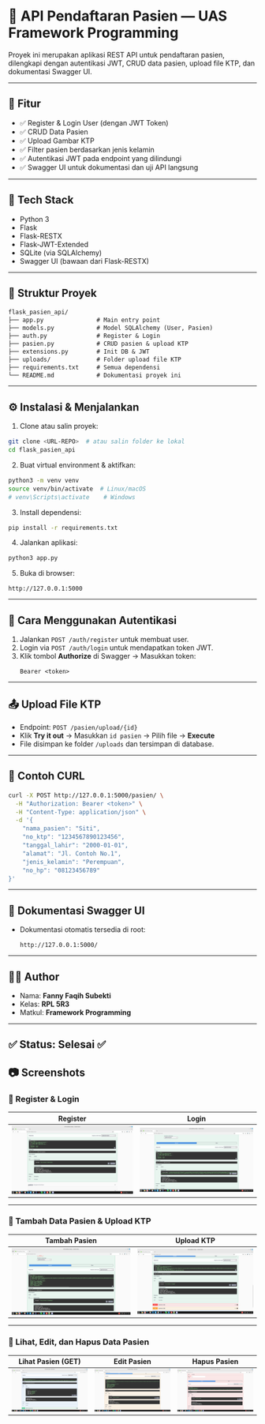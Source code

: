 # 🏥 API Pendaftaran Pasien — UAS Framework Programming

Proyek ini merupakan aplikasi REST API untuk pendaftaran pasien, dilengkapi dengan autentikasi JWT, CRUD data pasien, upload file KTP, dan dokumentasi Swagger UI.

---

## 🚀 Fitur

- ✅ Register & Login User (dengan JWT Token)
- ✅ CRUD Data Pasien
- ✅ Upload Gambar KTP
- ✅ Filter pasien berdasarkan jenis kelamin
- ✅ Autentikasi JWT pada endpoint yang dilindungi
- ✅ Swagger UI untuk dokumentasi dan uji API langsung

---

## 🧰 Tech Stack

- Python 3
- Flask
- Flask-RESTX
- Flask-JWT-Extended
- SQLite (via SQLAlchemy)
- Swagger UI (bawaan dari Flask-RESTX)

---

## 📁 Struktur Proyek

```
flask_pasien_api/
├── app.py               # Main entry point
├── models.py            # Model SQLAlchemy (User, Pasien)
├── auth.py              # Register & Login
├── pasien.py            # CRUD pasien & upload KTP
├── extensions.py        # Init DB & JWT
├── uploads/             # Folder upload file KTP
├── requirements.txt     # Semua dependensi
└── README.md            # Dokumentasi proyek ini
```

---

## ⚙️ Instalasi & Menjalankan

1. Clone atau salin proyek:

```bash
git clone <URL-REPO>  # atau salin folder ke lokal
cd flask_pasien_api
```

2. Buat virtual environment & aktifkan:

```bash
python3 -m venv venv
source venv/bin/activate  # Linux/macOS
# venv\Scripts\activate    # Windows
```

3. Install dependensi:

```bash
pip install -r requirements.txt
```

4. Jalankan aplikasi:

```bash
python3 app.py
```

5. Buka di browser:

```
http://127.0.0.1:5000
```

---

## 🔐 Cara Menggunakan Autentikasi

1. Jalankan `POST /auth/register` untuk membuat user.
2. Login via `POST /auth/login` untuk mendapatkan token JWT.
3. Klik tombol **Authorize** di Swagger → Masukkan token:
   ```
   Bearer <token>
   ```

---

## 📤 Upload File KTP

- Endpoint: `POST /pasien/upload/{id}`
- Klik **Try it out** → Masukkan `id pasien` → Pilih file → **Execute**
- File disimpan ke folder `/uploads` dan tersimpan di database.

---

## 🧪 Contoh CURL

```bash
curl -X POST http://127.0.0.1:5000/pasien/ \
  -H "Authorization: Bearer <token>" \
  -H "Content-Type: application/json" \
  -d '{
    "nama_pasien": "Siti",
    "no_ktp": "1234567890123456",
    "tanggal_lahir": "2000-01-01",
    "alamat": "Jl. Contoh No.1",
    "jenis_kelamin": "Perempuan",
    "no_hp": "08123456789"
}'
```

---

## 📸 Dokumentasi Swagger UI

- Dokumentasi otomatis tersedia di root:
  ```
  http://127.0.0.1:5000/
  ```

---

## 👨‍💻 Author

- Nama: **Fanny Faqih Subekti**
- Kelas: **RPL 5R3**
- Matkul: **Framework Programming**

---

## ✅ Status: Selesai ✅

## 📷 Screenshots

### 🔐 Register & Login
| Register | Login |
|---------|-------|
| ![Register](screenshots/register.png) | ![Login](screenshots/login.png) |

---

### 📝 Tambah Data Pasien & Upload KTP
| Tambah Pasien | Upload KTP |
|---------------|------------|
| ![Regis](screenshots/regis_pasien.png) | ![Upload](screenshots/upload_berkas.png) |

---

### 📖 Lihat, Edit, dan Hapus Data Pasien
| Lihat Pasien (GET) | Edit Pasien | Hapus Pasien |
|--------------------|-------------|---------------|
| ![GET](screenshots/get_pasien.png) | ![Edit](screenshots/edit_pasien.png) | ![Delete](screenshots/delete_pasien.png) |

